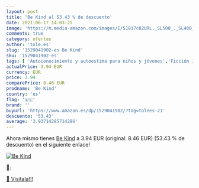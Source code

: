 ```yaml
---
layout: post
title: 'Be Kind al 53.43 % de descuento'
date: 2021-06-17 14:03:25
image: 'https://m.media-amazon.com/images/I/51817c82URL._SL500_._SL400_.jpg'
comments: true
category: ofertas
author: 'tole.es'
slug: '1529041902-es Be Kind'
sku: '1529041902-es'
tags: [ 'Autoconocimiento y autoestima para niños y jóvenes','Ficción infantil sobre el acoso escolar','Ficción infantil sobre emociones y sentimientos','Ficción infantil sobre la amistad','Ficción infantil sobre valores','Ficción infantil sobre violencia','Ficción sobre desarrollo y cuestiones personales y sociales para niños','Libros','Libros de desarrollo y cuestiones personales y sociales','Libros de historias multiculturales para niños','Libros de lugares y culturas para niños','Libros de violencia en niños','Libros infantiles sobre la amistad','Libros para niños','Libros para niños sobre emociones y sentimientos','Libros para niños sobre temas sensibles','Literatura y ficción para niños','Situaciones sociales para niños', ]
actualPrice: 3.94 EUR
currency: EUR
price: 3.94
comparePrice: 8.46 EUR
prodname: 'Be Kind'
country: 'es'
flag: '🇪🇸'
brand: ''
buyurl: 'https://www.amazon.es/dp/1529041902/?tag=tolees-21'
descuento: '53.43'
average: '3.93714285714286'
---
```


Ahora mismo tienes [Be Kind](https://www.amazon.es/dp/1529041902/?tag=tolees-21) a 3.94 EUR (original: 8.46 EUR) (53.43 %  de descuento) en el siguiente enlace!

[![Be Kind](https://m.media-amazon.com/images/I/51817c82URL._SL500_._SL400_.jpg)](https://www.amazon.es/dp/1529041902/?tag=tolees-21)

🔎:


[🛒 Visítala!!!](https://www.amazon.es/dp/1529041902/?tag=tolees-21)
